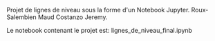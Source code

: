 Projet de lignes de niveau sous la forme d'un Notebook Jupyter.
Roux-Salembien Maud
Costanzo Jeremy.

Le notebook contenant le projet est: lignes_de_niveau_final.ipynb
